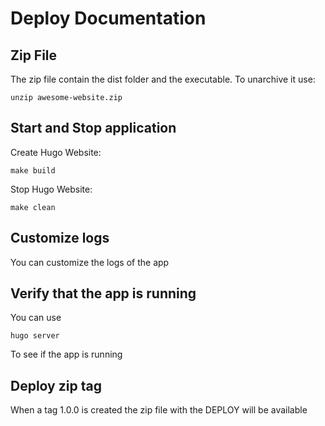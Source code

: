 # Deploy Documentation

## Zip File

The zip file contain the dist folder and the executable.
To unarchive it use:

    unzip awesome-website.zip

## Start and Stop application

Create Hugo Website:

    make build

Stop Hugo Website:

    make clean

## Customize logs

You can customize the logs of the app

## Verify that the app is running

You can use

    hugo server

To see if the app is running

## Deploy zip tag

When a tag 1.0.0 is created the zip file with the DEPLOY will be available